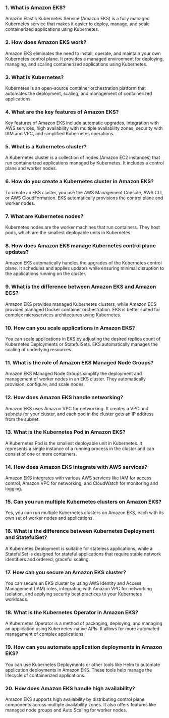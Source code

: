 ### 1. What is Amazon EKS?
Amazon Elastic Kubernetes Service (Amazon EKS) is a fully managed Kubernetes service that makes it easier to deploy, manage, and scale containerized applications using Kubernetes.

### 2. How does Amazon EKS work?
Amazon EKS eliminates the need to install, operate, and maintain your own Kubernetes control plane. It provides a managed environment for deploying, managing, and scaling containerized applications using Kubernetes.

### 3. What is Kubernetes?
Kubernetes is an open-source container orchestration platform that automates the deployment, scaling, and management of containerized applications.

### 4. What are the key features of Amazon EKS?
Key features of Amazon EKS include automatic upgrades, integration with AWS services, high availability with multiple availability zones, security with IAM and VPC, and simplified Kubernetes operations.

### 5. What is a Kubernetes cluster?
A Kubernetes cluster is a collection of nodes (Amazon EC2 instances) that run containerized applications managed by Kubernetes. It includes a control plane and worker nodes.

### 6. How do you create a Kubernetes cluster in Amazon EKS?
To create an EKS cluster, you use the AWS Management Console, AWS CLI, or AWS CloudFormation. EKS automatically provisions the control plane and worker nodes.

### 7. What are Kubernetes nodes?
Kubernetes nodes are the worker machines that run containers. They host pods, which are the smallest deployable units in Kubernetes.

### 8. How does Amazon EKS manage Kubernetes control plane updates?
Amazon EKS automatically handles the upgrades of the Kubernetes control plane. It schedules and applies updates while ensuring minimal disruption to the applications running on the cluster.

### 9. What is the difference between Amazon EKS and Amazon ECS?
Amazon EKS provides managed Kubernetes clusters, while Amazon ECS provides managed Docker container orchestration. EKS is better suited for complex microservices architectures using Kubernetes.

### 10. How can you scale applications in Amazon EKS?
You can scale applications in EKS by adjusting the desired replica count of Kubernetes Deployments or StatefulSets. EKS automatically manages the scaling of underlying resources.

### 11. What is the role of Amazon EKS Managed Node Groups?
Amazon EKS Managed Node Groups simplify the deployment and management of worker nodes in an EKS cluster. They automatically provision, configure, and scale nodes.

### 12. How does Amazon EKS handle networking?
Amazon EKS uses Amazon VPC for networking. It creates a VPC and subnets for your cluster, and each pod in the cluster gets an IP address from the subnet.

### 13. What is the Kubernetes Pod in Amazon EKS?
A Kubernetes Pod is the smallest deployable unit in Kubernetes. It represents a single instance of a running process in the cluster and can consist of one or more containers.

### 14. How does Amazon EKS integrate with AWS services?
Amazon EKS integrates with various AWS services like IAM for access control, Amazon VPC for networking, and CloudWatch for monitoring and logging.

### 15. Can you run multiple Kubernetes clusters on Amazon EKS?
Yes, you can run multiple Kubernetes clusters on Amazon EKS, each with its own set of worker nodes and applications.

### 16. What is the difference between Kubernetes Deployment and StatefulSet?
A Kubernetes Deployment is suitable for stateless applications, while a StatefulSet is designed for stateful applications that require stable network identifiers and ordered, graceful scaling.

### 17. How can you secure an Amazon EKS cluster?
You can secure an EKS cluster by using AWS Identity and Access Management (IAM) roles, integrating with Amazon VPC for networking isolation, and applying security best practices to your Kubernetes workloads.

### 18. What is the Kubernetes Operator in Amazon EKS?
A Kubernetes Operator is a method of packaging, deploying, and managing an application using Kubernetes-native APIs. It allows for more automated management of complex applications.

### 19. How can you automate application deployments in Amazon EKS?
You can use Kubernetes Deployments or other tools like Helm to automate application deployments in Amazon EKS. These tools help manage the lifecycle of containerized applications.

### 20. How does Amazon EKS handle high availability?
Amazon EKS supports high availability by distributing control plane components across multiple availability zones. It also offers features like managed node groups and Auto Scaling for worker nodes.
